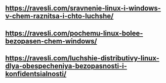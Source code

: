 ## https://ravesli.com/sravnenie-linux-i-windows-v-chem-raznitsa-i-chto-luchshe/
## https://ravesli.com/pochemu-linux-bolee-bezopasen-chem-windows/
## https://ravesli.com/luchshie-distributivy-linux-dlya-obespecheniya-bezopasnosti-i-konfidentsialnosti/
